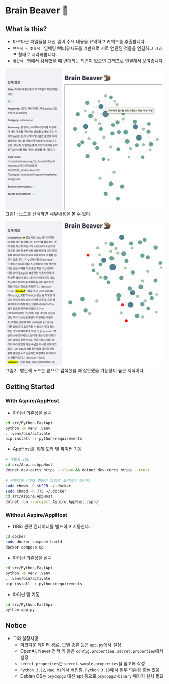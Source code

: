 # Brain Beaver :beaver:
  
## What is this?
  
- 마크다운 파일들을 대신 읽어 주요 내용을 요약하고 키워드를 추출합니다.
- `연두색 ~ 초록색` : 임베딩/벡터유사도를 기반으로 서로 연관된 것들을 연결하고 그래프 형태로 시각화합니다.
- `빨간색` : 웹에서 검색했을 때 반대되는 의견이 있으면 그래프로 연결해서 보여줍니다.
  
![](demo_001.png)
그림1 : 노드를 선택하면 세부내용을 볼 수 있다.
  
![](demo_002.png)
그림2 : 빨간색 노드는 웹으로 검색했을 때 잘못됐을 가능성이 높은 지식이다.
  
  
  
## Getting Started
  
### With Aspire/AppHost
- 파이썬 의존성을 설치
```bash
cd src/Python.FastApi
python -m venv .venv
. .venv/bin/activate
pip install -r python/requirements
```

- AppHost를 통해 도커 및 파이썬 기동
```bash
# 개발용 SSL
cd src/Aspire.AppHost
dotnet dev-certs https --clean && dotnet dev-certs https --trust

# 권한설정 (아래 명령어 실행후 도커데몬 재시작)
sudo chown -R $USER ~/.docker
sudo chmod -R 775 ~/.docker
cd src/Aspire.AppHost
dotnet run --project Aspire.AppHost.csproj
```

### Without Aspire/AppHost
- DB와 관련 컨테이너를 빌드하고 기동한다.
```bash
cd docker
sudo docker compose build
docker compose up
```
  
- 파이썬 의존성을 설치
```bash
cd src/Python.FastApi
python -m venv .venv
. .venv/bin/activate
pip install -r python/requirements
```

- 파이썬 앱 기동
```bash
cd src/Python.FastApi
python app.py
```

## Notice
- 그외 설정사항
  - 마크다운 데이터 경로, 모델 종류 등은 `app.py`에서 설정
  - OpenAI, Naver 검색 키 등은 `config.properties`, `secret.properties`에서 설정
  - `secret.properties`는 `secret.sample.properties`을 참고해 작성
  - `Python 3.12`, `Mac M1`에서 작업함. `Python 3.13`에서 일부 의존성 충돌 있음
  - Debian OS는 `psycopg2` 대신 apt 등으로 `psycopg2-binary` 패키지 설치 필요
